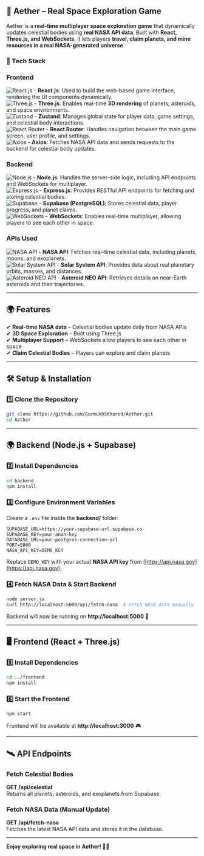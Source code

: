 ## **🌌 Aether – Real Space Exploration Game**  
Aether is a **real-time multiplayer space exploration game** that dynamically updates celestial bodies using **real NASA API data**. Built with **React, Three.js, and WebSockets**, it lets players **travel, claim planets, and mine resources in a real NASA-generated universe**.

### **🚀 Tech Stack**  
### **Frontend**  
![React.js](https://img.shields.io/badge/React.js-61DAFB?style=for-the-badge&logo=react&logoColor=white) - **React.js**: Used to build the web-based game interface, rendering the UI components dynamically.  
![Three.js](https://img.shields.io/badge/Three.js-000000?style=for-the-badge&logo=three.js&logoColor=white) - **Three.js**: Enables real-time **3D rendering** of planets, asteroids, and space environments.  
![Zustand](https://img.shields.io/badge/Zustand-FF9900?style=for-the-badge&logo=zustand&logoColor=white) - **Zustand**: Manages global state for player data, game settings, and celestial body interactions.  
![React Router](https://img.shields.io/badge/React_Router-CA4245?style=for-the-badge&logo=react-router&logoColor=white) - **React Router**: Handles navigation between the main game screen, user profile, and settings.  
![Axios](https://img.shields.io/badge/Axios-5A29E4?style=for-the-badge&logo=axios&logoColor=white) - **Axios**: Fetches NASA API data and sends requests to the backend for celestial body updates.  

### **Backend**  
![Node.js](https://img.shields.io/badge/Node.js-339933?style=for-the-badge&logo=nodedotjs&logoColor=white) - **Node.js**: Handles the server-side logic, including API endpoints and WebSockets for multiplayer.  
![Express.js](https://img.shields.io/badge/Express.js-000000?style=for-the-badge&logo=express&logoColor=white) - **Express.js**: Provides RESTful API endpoints for fetching and storing celestial bodies.  
![Supabase](https://img.shields.io/badge/Supabase-3ECF8E?style=for-the-badge&logo=supabase&logoColor=white) - **Supabase (PostgreSQL)**: Stores celestial data, player progress, and planet claims.  
![WebSockets](https://img.shields.io/badge/WebSockets-FF4500?style=for-the-badge&logo=websocket&logoColor=white) - **WebSockets**: Enables real-time multiplayer, allowing players to see each other in space.  

### **APIs Used**  
![NASA API](https://img.shields.io/badge/NASA_API-4285F4?style=for-the-badge&logo=nasa&logoColor=white) - **NASA API**: Fetches real-time celestial data, including planets, moons, and exoplanets.  
![Solar System API](https://img.shields.io/badge/Solar_System_API-FFD700?style=for-the-badge&logo=space&logoColor=white) - **Solar System API**: Provides data about real planetary orbits, masses, and distances.  
![Asteroid NEO API](https://img.shields.io/badge/Asteroid_NEO_API-FF5733?style=for-the-badge&logo=meteor&logoColor=white) - **Asteroid NEO API**: Retrieves details on near-Earth asteroids and their trajectories.  

---

## **🌍 Features**
✔ **Real-time NASA data** – Celestial bodies update daily from NASA APIs  
✔ **3D Space Exploration** – Built using Three.js  
✔ **Multiplayer Support** – WebSockets allow players to see each other in space  
✔ **Claim Celestial Bodies** – Players can explore and claim planets  

---

## **🛠 Setup & Installation**
### **1️⃣ Clone the Repository**
```sh
git clone https://github.com/GurmukhSKharod/Aether.git
cd Aether
```

---

## **🌍 Backend (Node.js + Supabase)**
### **2️⃣ Install Dependencies**
```sh
cd backend
npm install
```

### **3️⃣ Configure Environment Variables**
Create a `.env` file inside the **backend/** folder:
```
SUPABASE_URL=https://your-supabase-url.supabase.co
SUPABASE_KEY=your-anon-key
DATABASE_URL=your-postgres-connection-url
PORT=5000
NASA_API_KEY=DEMO_KEY
```
Replace `DEMO_KEY` with your actual **NASA API key** from [https://api.nasa.gov](https://api.nasa.gov).

### **4️⃣ Fetch NASA Data & Start Backend**
```sh
node server.js
curl http://localhost:5000/api/fetch-nasa  # Fetch NASA data manually
```
Backend will now be running on **http://localhost:5000** 🚀

---

## **🖥 Frontend (React + Three.js)**
### **5️⃣ Install Dependencies**
```sh
cd ../frontend
npm install
```

### **6️⃣ Start the Frontend**
```sh
npm start
```
Frontend will be available at **http://localhost:3000** 🎮

---

## **🛰 API Endpoints**
### **Fetch Celestial Bodies**
**GET /api/celestial**  
Returns all planets, asteroids, and exoplanets from Supabase.

### **Fetch NASA Data (Manual Update)**
**GET /api/fetch-nasa**  
Fetches the latest NASA API data and stores it in the database.

---


**Enjoy exploring real space in Aether! 🌌✨**
